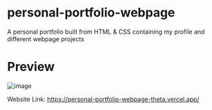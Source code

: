 # personal-portfolio-webpage
A personal portfolio built from HTML &amp; CSS containing my profile and different webpage projects

# Preview
![image](https://user-images.githubusercontent.com/92630490/187442555-41b80ef9-f567-4580-b523-6fcb6ca44546.png)

Website Link: https://personal-portfolio-webpage-theta.vercel.app/
